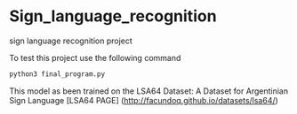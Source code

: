 # Sign_language_recognition
sign language recognition project

To test this project use the following command 
```bash
python3 final_program.py
```
This model as been trained on the LSA64 Dataset: A Dataset for Argentinian Sign Language
[LSA64 PAGE] (http://facundoq.github.io/datasets/lsa64/)



